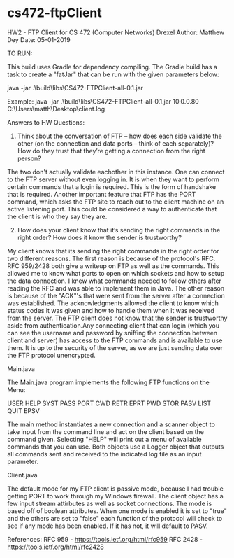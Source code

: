 # cs472-ftpClient
HW2 - FTP Client for CS 472 (Computer Networks) Drexel
Author: Matthew Dey
Date: 05-01-2019

TO RUN:

This build uses Gradle for dependency compiling. The Gradle build has a task to create a "fatJar" that can be run with the given parameters below:

java -jar .\build\libs\CS472-FTPClient-all-0.1.jar <ip addr> <log file>

Example: 
java -jar .\build\libs\CS472-FTPClient-all-0.1.jar 10.0.0.80 C:\Users\matth\Desktop\client.log


Answers to HW Questions:

1. Think about the conversation of FTP – how does each side validate the other (on the
connection and data ports – think of each separately)? How do they trust that they’re getting
a connection from the right person?

The two don't actually validate eachother in this instance. One can connect to the FTP server without even logging in. It is when they want to perform certain commands that a login is required. This is the form of handshake that is required. Another important feature that FTP has the PORT command, which asks the FTP site to reach out to the client machine on an active listening port. This could be considered a way to authenticate that the client is who they say they are. 

2. How does your client know that it’s sending the right commands in the right order? How
does it know the sender is trustworthy? 

My client knows that its sending the right commands in the right order for two different reasons. The first reason is because of the protocol's RFC. RFC 959/2428 both give
a writeup on FTP as well as the commands. This allowed me to know what ports to open on which sockets and how to setup the data connection. I knew what commands needed to follow
others after reading the RFC and was able to implement them in Java. The other reason is because of the "ACK"'s that were sent from the server after a connection was established. The acknowledgments allowed the client to know which status codes it was given and how to handle them when it was received from the server. The FTP client does not know that the sender is trustworthy aside from authentication.Any connecting client that can login (which you can see the username and password by sniffing the connection between client and server) has access to the FTP commands and is available to use them. It is up to the security of the server, as we are just sending data over the FTP protocol unencrypted. 

Main.java

The Main.java program implements the following FTP functions on the Menu:

USER   HELP    SYST
PASS    PORT    CWD
RETR    EPRT    PWD
STOR    PASV    LIST
QUIT    EPSV

The main method instantiates a new connection and a scanner object to take input from the command line and act on the client based on the command given. Selecting "HELP" will print out a menu of available commands that you can use. Both objects use a Logger object that outputs all commands sent and received to the indicated log file as an input parameter.

Client.java

The default mode for my FTP client is passive mode, because I had trouble getting PORT to work through my Windows firewall. The client object has a few input stream attirbutes as well as socket connections. The mode is based off of boolean attributes. When one mode is enabled it is set to "true" and the others are set to "false" each function of the protocol will check to see if any mode has been enabled. If it has not, it will default to PASV. 

References: 
RFC 959 - https://tools.ietf.org/html/rfc959
RFC 2428 - https://tools.ietf.org/html/rfc2428
